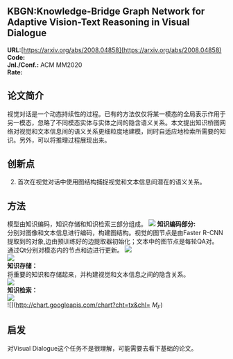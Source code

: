 ## KBGN:Knowledge-Bridge Graph Network for Adaptive Vision-Text Reasoning in Visual Dialogue

**URL:**[https://arxiv.org/abs/2008.04858](https://arxiv.org/abs/2008.04858)  
**Code:**  
**Jnl./Conf.:**  ACM MM2020  
**Rate:**  

## 论文简介
视觉对话是一个动态持续性的过程。已有的方法仅仅将某一模态的全局表示作用于另一模态，忽略了不同模态实体与实体之间的隐含语义关系。本文提出知识桥图网络对视觉和文本信息间的语义关系更细粒度地建模，同时自适应地检索所需要的知识。另外，可以将推理过程展现出来。

## 创新点
2. 首次在视觉对话中使用图结构捕捉视觉和文本信息间潜在的语义关系。
## 方法
模型由知识编码，知识存储和知识检索三部分组成。
![](./images/KBGN01.png)
**知识编码部分:**   
分别对图像和文本信息进行编码，构建图结构。视觉的图节点是由Faster R-CNN提取到的对象,边由预训练好的边提取器初始化；文本中的图节点是每轮QA对。  
通过Qt分别对模态内的节点和边进行更新。
![](./images/KBGN02.png)   
![](./images/KBGN03.png)  
**知识存储：**   
将重要的知识和存储起来，并构建视觉和文本信息之间的隐含关系。  
![](./images/KBGN06.png)    
**知识检索：**  
![](./images/KBGN07.png)   
![](http://chart.googleapis.com/chart?cht=tx&chl= $M_F$)
## 启发
对Visual Dialogue这个任务不是很理解，可能需要去看下基础的论文。
